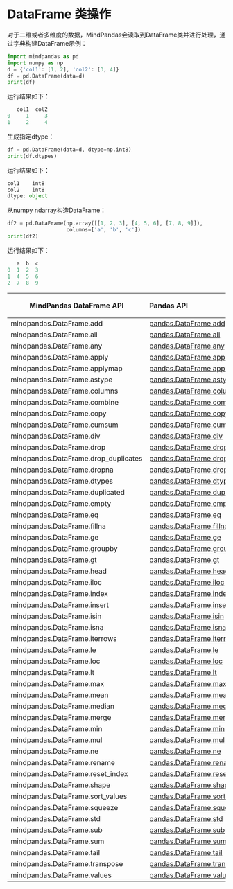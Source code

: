# DataFrame 类操作

对于二维或者多维度的数据，MindPandas会读取到DataFrame类并进行处理，通过字典构建DataFrame示例：

```python
import mindpandas as pd
import numpy as np
d = {'col1': [1, 2], 'col2': [3, 4]}
df = pd.DataFrame(data=d)
print(df)
```

运行结果如下：

```python
   col1  col2
0     1     3
1     2     4
```

生成指定dtype：

```python
df = pd.DataFrame(data=d, dtype=np.int8)
print(df.dtypes)
```

运行结果如下：

```python
col1    int8
col2    int8
dtype: object
```

从numpy ndarray构造DataFrame：

```python
df2 = pd.DataFrame(np.array([[1, 2, 3], [4, 5, 6], [7, 8, 9]]),
                   columns=['a', 'b', 'c'])
print(df2)
```

运行结果如下：

```python
   a  b  c
0  1  2  3
1  4  5  6
2  7  8  9
```

| MindPandas DataFrame API | Pandas API                                                                                                                                                     | 支持平台 | 说明 |
|--------------------|:----------------------------------------------------------------------------------------------------------------------------------------------------------------------|---------------------|----------------------------------|
| mindpandas.DataFrame.add                | [pandas.DataFrame.add](https://pandas.pydata.org/pandas-docs/version/1.3.5/reference/api/pandas.DataFrame.add.html#pandas.DataFrame.add)                                     | CPU                 |                                  |
| mindpandas.DataFrame.all                | [pandas.DataFrame.all](https://pandas.pydata.org/pandas-docs/version/1.3.5/reference/api/pandas.DataFrame.all.html#pandas.DataFrame.all)                                     | CPU                 |                                  |
| mindpandas.DataFrame.any                | [pandas.DataFrame.any](https://pandas.pydata.org/pandas-docs/version/1.3.5/reference/api/pandas.DataFrame.any.html#pandas.DataFrame.any)                                     | CPU                 |                                  |
| mindpandas.DataFrame.apply              | [pandas.DataFrame.apply](https://pandas.pydata.org/pandas-docs/version/1.3.5/reference/api/pandas.DataFrame.apply.html#pandas.DataFrame.apply)                               | CPU                 |                                  |
| mindpandas.DataFrame.applymap           | [pandas.DataFrame.applymap](https://pandas.pydata.org/pandas-docs/version/1.3.5/reference/api/pandas.DataFrame.applymap.html#pandas.DataFrame.applymap)                      | CPU                 |                                  |
| mindpandas.DataFrame.astype             | [pandas.DataFrame.astype](https://pandas.pydata.org/pandas-docs/version/1.3.5/reference/api/pandas.DataFrame.astype.html#pandas.DataFrame.astype)                            | CPU                 |                                  |
| mindpandas.DataFrame.columns            | [pandas.DataFrame.columns](https://pandas.pydata.org/pandas-docs/version/1.3.5/reference/api/pandas.DataFrame.columns.html#pandas.DataFrame.columns)                         | CPU                 |                                  |
| mindpandas.DataFrame.combine            | [pandas.DataFrame.combine](https://pandas.pydata.org/pandas-docs/version/1.3.5/reference/api/pandas.DataFrame.combine.html#pandas.DataFrame.combine)                         | CPU                 |                                  |
| mindpandas.DataFrame.copy               | [pandas.DataFrame.copy](https://pandas.pydata.org/pandas-docs/version/1.3.5/reference/api/pandas.DataFrame.copy.html#pandas.DataFrame.copy)                                  | CPU                 |                                  |
| mindpandas.DataFrame.cumsum             | [pandas.DataFrame.cumsum](https://pandas.pydata.org/pandas-docs/version/1.3.5/reference/api/pandas.DataFrame.cumsum.html#pandas.DataFrame.cumsum)                            | CPU                 |                                  |
| mindpandas.DataFrame.div                | [pandas.DataFrame.div](https://pandas.pydata.org/pandas-docs/version/1.3.5/reference/api/pandas.DataFrame.div.html#pandas.DataFrame.div)                                     | CPU                 |                                  |
| mindpandas.DataFrame.drop               | [pandas.DataFrame.drop](https://pandas.pydata.org/pandas-docs/version/1.3.5/reference/api/pandas.DataFrame.drop.html#pandas.DataFrame.drop)                                  | CPU                 |                                  |
| mindpandas.DataFrame.drop_duplicates    | [pandas.DataFrame.drop_duplicates](https://pandas.pydata.org/pandas-docs/version/1.3.5/reference/api/pandas.DataFrame.drop_duplicates.html#pandas.DataFrame.drop_duplicates) | CPU                 |                                  |
| mindpandas.DataFrame.dropna             | [pandas.DataFrame.dropna](https://pandas.pydata.org/pandas-docs/version/1.3.5/reference/api/pandas.DataFrame.dropna.html#pandas.DataFrame.dropna)                            | CPU                 |                                  |
| mindpandas.DataFrame.dtypes             | [pandas.DataFrame.dtypes](https://pandas.pydata.org/pandas-docs/version/1.3.5/reference/api/pandas.DataFrame.dtypes.html#pandas.DataFrame.dtypes)                            | CPU                 |                                  |
| mindpandas.DataFrame.duplicated         | [pandas.DataFrame.duplicated](https://pandas.pydata.org/pandas-docs/version/1.3.5/reference/api/pandas.DataFrame.duplicated.html#pandas.DataFrame.duplicated)                | CPU                 |                                  |
| mindpandas.DataFrame.empty              | [pandas.DataFrame.empty](https://pandas.pydata.org/pandas-docs/version/1.3.5/reference/api/pandas.DataFrame.empty.html#pandas.DataFrame.empty)                               | CPU                 |                                  |
| mindpandas.DataFrame.eq                 | [pandas.DataFrame.eq](https://pandas.pydata.org/pandas-docs/version/1.3.5/reference/api/pandas.DataFrame.eq.html#pandas.DataFrame.eq)                                        | CPU                 |                                  |
| mindpandas.DataFrame.fillna             | [pandas.DataFrame.fillna](https://pandas.pydata.org/pandas-docs/version/1.3.5/reference/api/pandas.DataFrame.fillna.html#pandas.DataFrame.fillna)                            | CPU                 |                                  |
| mindpandas.DataFrame.ge                 | [pandas.DataFrame.ge](https://pandas.pydata.org/pandas-docs/version/1.3.5/reference/api/pandas.DataFrame.ge.html#pandas.DataFrame.ge)                                        | CPU                 |                                  |
| mindpandas.DataFrame.groupby            | [pandas.DataFrame.groupby](https://pandas.pydata.org/pandas-docs/version/1.3.5/reference/api/pandas.DataFrame.groupby.html#pandas.DataFrame.groupby)                         | CPU                 |                                  |
| mindpandas.DataFrame.gt                 | [pandas.DataFrame.gt](https://pandas.pydata.org/pandas-docs/version/1.3.5/reference/api/pandas.DataFrame.gt.html#pandas.DataFrame.gt)                                        | CPU                 |                                  |
| mindpandas.DataFrame.head               | [pandas.DataFrame.head](https://pandas.pydata.org/pandas-docs/version/1.3.5/reference/api/pandas.DataFrame.head.html#pandas.DataFrame.head)                                  | CPU                 |                                  |
| mindpandas.DataFrame.iloc               | [pandas.DataFrame.iloc](https://pandas.pydata.org/pandas-docs/version/1.3.5/reference/api/pandas.DataFrame.iloc.html#pandas.DataFrame.iloc)                                  | CPU                 |                                  |
| mindpandas.DataFrame.index              | [pandas.DataFrame.index](https://pandas.pydata.org/pandas-docs/version/1.3.5/reference/api/pandas.DataFrame.index.html#pandas.DataFrame.index)                               | CPU                 |                                  |
| mindpandas.DataFrame.insert             | [pandas.DataFrame.insert](https://pandas.pydata.org/pandas-docs/version/1.3.5/reference/api/pandas.DataFrame.insert.html#pandas.DataFrame.insert)                            | CPU                 |                                  |
| mindpandas.DataFrame.isin               | [pandas.DataFrame.isin](https://pandas.pydata.org/pandas-docs/version/1.3.5/reference/api/pandas.DataFrame.isin.html#pandas.DataFrame.isin)                                  | CPU                 |                                  |
| mindpandas.DataFrame.isna               | [pandas.DataFrame.isna](https://pandas.pydata.org/pandas-docs/version/1.3.5/reference/api/pandas.DataFrame.isna.html#pandas.DataFrame.isna)                                  | CPU                 |                                  |
| mindpandas.DataFrame.iterrows           | [pandas.DataFrame.iterrows](https://pandas.pydata.org/pandas-docs/version/1.3.5/reference/api/pandas.DataFrame.iterrows.html#pandas.DataFrame.iterrows)                      | CPU                 |                                  |
| mindpandas.DataFrame.le                 | [pandas.DataFrame.le](https://pandas.pydata.org/pandas-docs/version/1.3.5/reference/api/pandas.DataFrame.le.html#pandas.DataFrame.le)                                        | CPU                 |                                  |
| mindpandas.DataFrame.loc                | [pandas.DataFrame.loc](https://pandas.pydata.org/pandas-docs/version/1.3.5/reference/api/pandas.DataFrame.loc.html#pandas.DataFrame.loc)                                     | CPU                 |                                  |
| mindpandas.DataFrame.lt                 | [pandas.DataFrame.lt](https://pandas.pydata.org/pandas-docs/version/1.3.5/reference/api/pandas.DataFrame.lt.html#pandas.DataFrame.lt)                                        | CPU                 |                                  |
| mindpandas.DataFrame.max                | [pandas.DataFrame.max](https://pandas.pydata.org/pandas-docs/version/1.3.5/reference/api/pandas.DataFrame.max.html#pandas.DataFrame.max)                                     | CPU                 |                                  |
| mindpandas.DataFrame.mean               | [pandas.DataFrame.mean](https://pandas.pydata.org/pandas-docs/version/1.3.5/reference/api/pandas.DataFrame.mean.html#pandas.DataFrame.mean)                                  | CPU                 |                                  |
| mindpandas.DataFrame.median             | [pandas.DataFrame.median](https://pandas.pydata.org/pandas-docs/version/1.3.5/reference/api/pandas.DataFrame.median.html#pandas.DataFrame.median)                            | CPU                 |                                  |
| mindpandas.DataFrame.merge              | [pandas.DataFrame.merge](https://pandas.pydata.org/pandas-docs/version/1.3.5/reference/api/pandas.DataFrame.merge.html#pandas.DataFrame.merge)                               | CPU                 |                                  |
| mindpandas.DataFrame.min                | [pandas.DataFrame.min](https://pandas.pydata.org/pandas-docs/version/1.3.5/reference/api/pandas.DataFrame.min.html#pandas.DataFrame.min)                                     | CPU                 |                                  |
| mindpandas.DataFrame.mul                | [pandas.DataFrame.mul](https://pandas.pydata.org/pandas-docs/version/1.3.5/reference/api/pandas.DataFrame.mul.html#pandas.DataFrame.mul)                                     | CPU                 |                                  |
| mindpandas.DataFrame.ne                 | [pandas.DataFrame.ne](https://pandas.pydata.org/pandas-docs/version/1.3.5/reference/api/pandas.DataFrame.ne.html#pandas.DataFrame.ne)                                        | CPU                 |                                  |
| mindpandas.DataFrame.rename             | [pandas.DataFrame.rename](https://pandas.pydata.org/pandas-docs/version/1.3.5/reference/api/pandas.DataFrame.rename.html#pandas.DataFrame.rename)                            | CPU                 |                                  |
| mindpandas.DataFrame.reset_index        | [pandas.DataFrame.reset_index](https://pandas.pydata.org/pandas-docs/version/1.3.5/reference/api/pandas.DataFrame.reset_index.html#pandas.DataFrame.reset_index)             | CPU                 |                                  |
| mindpandas.DataFrame.shape              | [pandas.DataFrame.shape](https://pandas.pydata.org/pandas-docs/version/1.3.5/reference/api/pandas.DataFrame.shape.html#pandas.DataFrame.shape)                               | CPU                 |                                  |
| mindpandas.DataFrame.sort_values        | [pandas.DataFrame.sort_values](https://pandas.pydata.org/pandas-docs/version/1.3.5/reference/api/pandas.DataFrame.sort_values.html#pandas.DataFrame.sort_values)             | CPU                 |                                  |
| mindpandas.DataFrame.squeeze            | [pandas.DataFrame.squeeze](https://pandas.pydata.org/pandas-docs/version/1.3.5/reference/api/pandas.DataFrame.squeeze.html#pandas.DataFrame.squeeze)                         | CPU                 |                                  |
| mindpandas.DataFrame.std                | [pandas.DataFrame.std](https://pandas.pydata.org/pandas-docs/version/1.3.5/reference/api/pandas.DataFrame.std.html#pandas.DataFrame.std)                                     | CPU                 |                                  |
| mindpandas.DataFrame.sub                | [pandas.DataFrame.sub](https://pandas.pydata.org/pandas-docs/version/1.3.5/reference/api/pandas.DataFrame.sub.html#pandas.DataFrame.sub)                                     | CPU                 |                                  |
| mindpandas.DataFrame.sum                | [pandas.DataFrame.sum](https://pandas.pydata.org/pandas-docs/version/1.3.5/reference/api/pandas.DataFrame.sum.html#pandas.DataFrame.sum)                                     | CPU                 |                                  |
| mindpandas.DataFrame.tail               | [pandas.DataFrame.tail](https://pandas.pydata.org/pandas-docs/version/1.3.5/reference/api/pandas.DataFrame.tail.html#pandas.DataFrame.tail)                                  | CPU                 |                                  |
| mindpandas.DataFrame.transpose          | [pandas.DataFrame.transpose](https://pandas.pydata.org/pandas-docs/version/1.3.5/reference/api/pandas.DataFrame.transpose.html#pandas.DataFrame.transpose)                   | CPU                 |                                  |
| mindpandas.DataFrame.values             | [pandas.DataFrame.values](https://pandas.pydata.org/pandas-docs/version/1.3.5/reference/api/pandas.DataFrame.values.html#pandas.DataFrame.values)                            | CPU                 |                                  |
